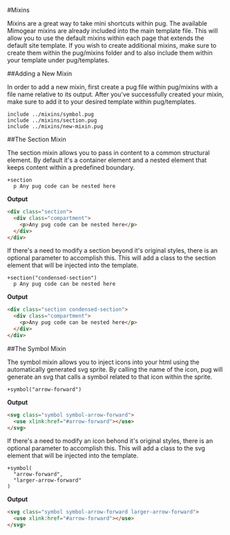 #Mixins

Mixins are a great way to take mini shortcuts within pug. The available Mimogear mixins are already included into the main template file. This will allow you to use the default mixins within each page that extends the default site template. If you wish to create additional mixins, make sure to create them within the pug/mixins folder and to also include them within your template under pug/templates.

##Adding a New Mixin

In order to add a new mixin, first create a pug file within pug/mixins with a file name relative to its output. After you've successfully created your mixin, make sure to add it to your desired template within pug/templates.

```pug
include ../mixins/symbol.pug
include ../mixins/section.pug
include ../mixins/new-mixin.pug
```

##The Section Mixin

The section mixin allows you to pass in content to a common structural element. By default it's a container element and a nested element that keeps content within a predefined boundary.

```pug
+section
  p Any pug code can be nested here
```

**Output**

```html
<div class="section">
  <div class="compartment">
    <p>Any pug code can be nested here</p>
  </div>
</div>
```

If there's a need to modify a section beyond it's original styles, there is an optional parameter to accomplish this. This will add a class to the section element that will be injected into the template.

```pug
+section("condensed-section")
  p Any pug code can be nested here
```

**Output**

```html
<div class="section condensed-section">
  <div class="compartment">
    <p>Any pug code can be nested here</p>
  </div>
</div>
```

##The Symbol Mixin

The symbol mixin allows you to inject icons into your html using the automatically generated svg sprite. By calling the name of the icon, pug will generate an svg that calls a symbol related to that icon within the sprite.

```pug
+symbol("arrow-forward")
```

**Output**

```html
<svg class="symbol symbol-arrow-forward">
  <use xlink:href="#arrow-forward"></use>
</svg>
```

If there's a need to modify an icon behond it's original styles, there is an optional parameter to accomplish this. This will add a class to the svg element that will be injected into the template.

```pug
+symbol(
  "arrow-forward",
  "larger-arrow-forward"
)
```

**Output**

```html
<svg class="symbol symbol-arrow-forward larger-arrow-forward">
  <use xlink:href="#arrow-forward"></use>
</svg>
```

